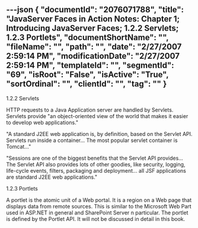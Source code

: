 ---json
{
  "documentId": "2076071788",
  "title": "JavaServer Faces in Action Notes: Chapter 1; Introducing JavaServer Faces; 1.2.2 Servlets; 1.2.3 Portlets",
  "documentShortName": "",
  "fileName": "",
  "path": "",
  "date": "2/27/2007 2:59:14 PM",
  "modificationDate": "2/27/2007 2:59:14 PM",
  "templateId": "",
  "segmentId": "69",
  "isRoot": "False",
  "isActive": "True",
  "sortOrdinal": "",
  "clientId": "",
  "tag": ""
}
---

1.2.2 Servlets

HTTP requests to a Java Application server are handled by Servlets. Servlets provide &quot;an object-oriented view of the world that makes it easier to develop web applications.&quot;

&quot;A standard J2EE web application is, by definition, based on the Servlet API. Servlets run inside a container... The most popular servlet container is Tomcat...&quot;

&quot;Sessions are one of the biggest benefits that the Servlet API provides... The Servlet API also provides lots of other goodies, like security, logging, life-cycle events, filters, packaging and deployment... all JSF applications are standard J2EE web applications.&quot;


1.2.3 Portlets

A portlet is the atomic unit of a Web portal. It is a region on a Web page that displays data from remote sources. This is similar to the Microsoft Web Part used in ASP.NET in general and SharePoint Server n particular. The portlet is defined by the Portlet API. It will not be discussed in detail in this book.

